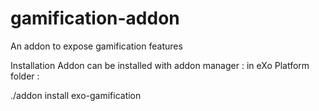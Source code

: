 # gamification-addon 
An addon to expose gamification features


Installation
Addon can be installed with addon manager : in eXo Platform folder :

./addon install exo-gamification 
